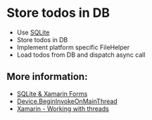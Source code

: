 # Store todos in DB
- Use [SQLite](https://docs.microsoft.com/en-us/xamarin/xamarin-forms/app-fundamentals/databases)
- Store todos in DB
- Implement platform specific FileHelper
- Load todos from DB and dispatch async call

## More information:
- [SQLite & Xamarin Forms](https://msdn.microsoft.com/en-us/magazine/mt736454.aspx)
- [Device.BeginInvokeOnMainThread](https://docs.microsoft.com/en-us/dotnet/api/xamarin.forms.device.begininvokeonmainthread?view=xamarin-forms)
- [Xamarin - Working with threads](http://lukealderton.com/blog/posts/2016/october/xamarin-forms-working-with-threads/)
